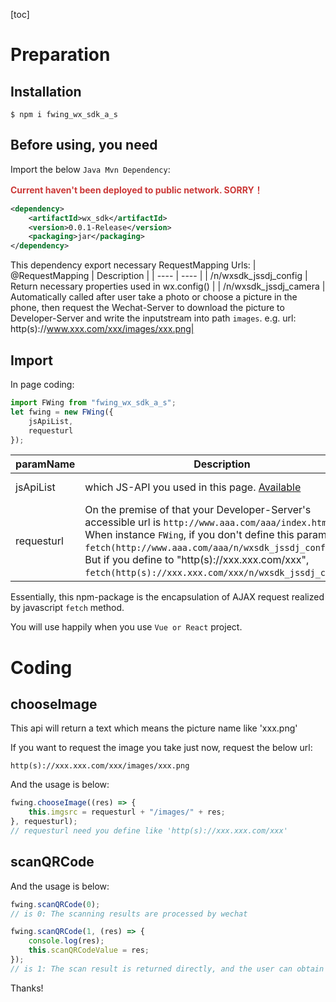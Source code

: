 [toc]
# Preparation
## Installation
    
    $ npm i fwing_wx_sdk_a_s

## Before using, you need
Import the below `Java Mvn Dependency`:

<strong style='color:#cb3837'>Current haven't been deployed to public network. SORRY！</strong> 

```xml
<dependency>
    <artifactId>wx_sdk</artifactId>
    <version>0.0.1-Release</version>
    <packaging>jar</packaging>
</dependency>
```
This dependency export necessary RequestMapping Urls:
|  @RequestMapping  |  Description  |
|  ----  | ----  |
| /n/wxsdk_jssdj_config  | Return necessary properties used in wx.config() |
| /n/wxsdk_jssdj_camera  | Automatically called after user take a photo or choose a picture in the phone, then request the Wechat-Server to download the picture to Developer-Server and write the inputstream into path `images`. e.g. url: http(s)://www.xxx.com/xxx/images/xxx.png|

## Import
In page coding:
```javascript
import FWing from "fwing_wx_sdk_a_s";
let fwing = new FWing({
    jsApiList,
    requesturl
});
```
|  paramName  |  Description  |  type  | isRequired  |  example  |
|  ----  | ----  | ----  | ----  | ----  |
| jsApiList  | which JS-API you used in this page. [Available](https://developers.weixin.qq.com/doc/offiaccount/OA_Web_Apps/JS-SDK.html#63) | array | true | ["chooseImage", "uploadImage"] |
| requesturl  | On the premise of that your Developer-Server's accessible url is `http://www.aaa.com/aaa/index.html`. When instance `FWing`, if you don't define this param, `fetch(http://www.aaa.com/aaa/n/wxsdk_jssdj_config)`. But if you define to "http(s)://xxx.xxx.com/xxx", `fetch(http(s)://xxx.xxx.com/xxx/n/wxsdk_jssdj_config)`. | string | false | "http(s)://xxx.xxx.com/xxx" |

Essentially, this npm-package is the encapsulation of AJAX request realized by javascript `fetch` method.

You will use happily when you use `Vue or React` project. 

# Coding
## chooseImage
This api will return a text which means the picture name like 'xxx.png'

If you want to request the image you take just now, request the below url:

    http(s)://xxx.xxx.com/xxx/images/xxx.png

And the usage is below:
```javascript
fwing.chooseImage((res) => {
    this.imgsrc = requesturl + "/images/" + res;
}, requesturl);
// requesturl need you define like 'http(s)://xxx.xxx.com/xxx'
```

## scanQRCode
And the usage is below:

```javascript
fwing.scanQRCode(0);
// is 0: The scanning results are processed by wechat
```

```javascript
fwing.scanQRCode(1, (res) => {
    console.log(res);
    this.scanQRCodeValue = res;
});
// is 1: The scan result is returned directly, and the user can obtain the scan result through the parameter res in the scanQRCodeFn callback and perform other operations
```

Thanks!